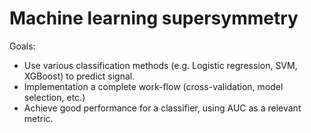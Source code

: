 # Machine learning supersymmetry

Goals:

- Use various classification methods (e.g. Logistic regression, SVM, XGBoost) to predict signal. 
- Implementation a complete work-flow (cross-validation, model selection, etc.)
- Achieve good performance for a classifier, using AUC as a relevant metric.
